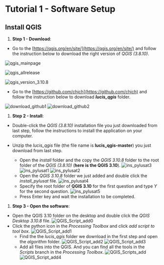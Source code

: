 # Tutorial 1 - Software Setup

## Install QGIS

1. **Step 1 - Download**: 

* Go to the [https://qgis.org/en/site/](https://qgis.org/en/site/) and follow the instruction below to download the right version of *QGIS (3.8.10)*.

![qgis_mainpage](../images/qgis_mainpage.png)

![qgis_allrelease](../images/qgis_allrelease.png)

![qgis_version_3.10.8](../images/qgis_version_3.10.8.png)

* Go to the [https://github.com/chjch](https://github.com/chjch) and follow the instruction below to download **_lucis_qgis_** folder.

![download_github1](../images/download_github1.png)
![download_github2](../images/download_github2.png)

1. **Step 2 - Install**: 

* Double-click the *QGIS (3.8.10)* installation file you just downloaded from last step, follow the instructions to install the application on your computer.

* Unzip the *lucis_qgis* file (the file name is **lucis_qgis-master**) you just download from last step.
  * Open the *install* folder and the copy the *QGIS 3.10.8* folder to the root folder of the *QGIS (3.8.10)* (**here is the QGIS 3.10**).
![ins_pylusat3](../images/ins_pylusat3.png)
![ins_pylusat1](../images/ins_pylusat1.png)
![ins_pylusat2](../images/ins_pylusat2.png)
  * Open the *QGIS 3.10.8* folder we just added and double click the *install_pylusat* file.
![ins_pylusat4](../images/ins_pylusat4.png)
  * Specify the root folder of **QGIS 3.10** for the first question and type *Y*
for the second question.
![ins_pylusat5](../images/ins_pylusat5.png)
  * Press Enter key and wait the installation to be completed.

1. **Step 3 - Open the software**: 

* Open the QGIS 3.10 folder on the desktop and double click the *QGIS Desktop 3.10.8* file. 
![QGIS_Script_add0](../images/QGIS_Script_add0.png)
* Click the python icon in the *Processing Toolbox* and click *add script to tool box*.
![QGIS_Script_add1](../images/QGIS_Script_add1.png)
  * Find the the *lucis_qgis* folder we download in the first step and open the *algorithm* folder.
![QGIS_Script_add2](../images/QGIS_Script_add2.png)
![QGIS_Script_add3](../images/QGIS_Script_add3.png)
  * Add all files into the QGIS. And you can find all the tools in the *Scripts* branch in the *Processing Toolbox*.
![QGIS_Scripts_add](../images/QGIS_Scripts_add.png)
![QGIS_Script_add4](../images/QGIS_Script_add4.png)